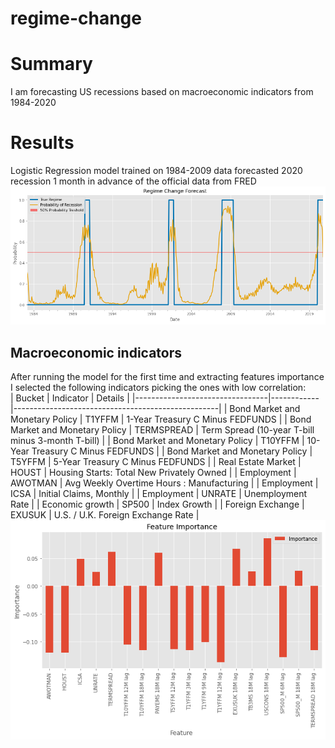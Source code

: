 # regime-change
# Summary
I am forecasting US recessions based on macroeconomic indicators from 1984-2020
# Results
Logistic Regression model trained on 1984-2009 data forecasted 2020 recession 1 month in advance of the official data from FRED
<br>
![image info](./regime_change.png)
<br>
## Macroeconomic indicators
After running the model for the first time and extracting features importance I selected the following indicators picking the ones with low correlation:
<br>
| Bucket                          | Indicator  | Details                                           |
|---------------------------------|------------|---------------------------------------------------|
| Bond Market and Monetary Policy | T1YFFM     | 1-Year Treasury C Minus FEDFUNDS                  |
| Bond Market and Monetary Policy | TERMSPREAD | Term Spread (10-year T-bill minus 3-month T-bill) |
| Bond Market and Monetary Policy | T10YFFM    | 10-Year Treasury C Minus FEDFUNDS                 |
| Bond Market and Monetary Policy | T5YFFM     | 5-Year Treasury C Minus FEDFUNDS                  |
| Real Estate Market              | HOUST      | Housing Starts: Total New Privately Owned         |
| Employment                      | AWOTMAN    | Avg Weekly Overtime Hours : Manufacturing         |
| Employment                      | ICSA       | Initial Claims, Monthly                           |
| Employment                      | UNRATE     | Unemployment Rate                                 |
| Economic growth                 | SP500      | Index Growth                                      |
| Foreign Exchange                | EXUSUK     | U.S. / U.K. Foreign Exchange Rate                 |
<br>
![image info](./feature_importance.png)
